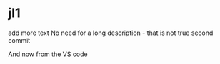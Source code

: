 # jl1
add more text
No need for a long description - that is not true
second commit

And now from the VS code
